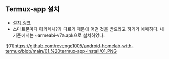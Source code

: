 ## Termux-app 설치

- [설치 링크](https://github.com/termux/termux-app/releases)
- 스마트폰마다 아키텍처?가 다르기 때문에 어떤 것을 받으라고 하기가 애매하다. 내 기준에서는 ~armeabi-v7a.apk으로 설치하였다.

![01]https://github.com/revenge1005/android-homelab-with-termux/blob/main/01.%20termux-app-install/01.PNG